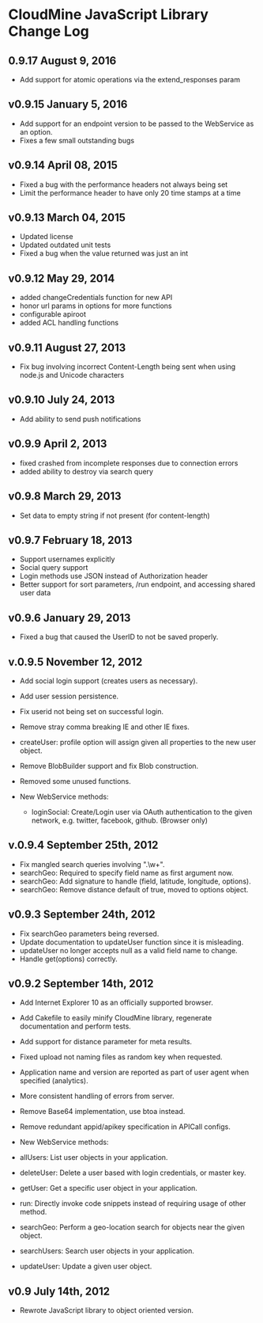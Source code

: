 # CloudMine JavaScript Library Change Log

## 0.9.17 August 9, 2016
* Add support for atomic operations via the extend_responses param

## v0.9.15 January 5, 2016
* Add support for an endpoint version to be passed to the WebService as an option.
* Fixes a few small outstanding bugs

## v0.9.14 April 08, 2015
* Fixed a bug with the performance headers not always being set
* Limit the performance header to have only 20 time stamps at a time

## v0.9.13 March 04, 2015
* Updated license
* Updated outdated unit tests
* Fixed a bug when the value returned was just an int

## v0.9.12 May 29, 2014
* added changeCredentials function for new API
* honor url params in options for more functions
* configurable apiroot
* added ACL handling functions

## v0.9.11 August 27, 2013
* Fix bug involving incorrect Content-Length being sent when using node.js and Unicode characters

## v0.9.10 July 24, 2013
* Add ability to send push notifications

## v0.9.9  April 2, 2013
* fixed crashed from incomplete responses due to connection errors
* added ability to destroy via search query

## v0.9.8  March 29, 2013
* Set data to empty string if not present (for content-length)

## v0.9.7  February 18, 2013
* Support usernames explicitly
* Social query support
* Login methods use JSON instead of Authorization header
* Better support for sort parameters, /run endpoint, and accessing shared user data

## v0.9.6 January 29, 2013
* Fixed a bug that caused the UserID to not be saved properly.

## v.0.9.5 November 12, 2012
* Add social login support (creates users as necessary).
* Add user session persistence.
* Fix userid not being set on successful login.
* Remove stray comma breaking IE and other IE fixes.
* createUser: profile option will assign given all properties to the new user object.
* Remove BlobBuilder support and fix Blob construction.
* Removed some unused functions.

* New WebService methods:
  * loginSocial: Create/Login user via OAuth authentication to the given network, e.g. twitter, facebook, github. (Browser only)

## v.0.9.4 September 25th, 2012
* Fix mangled search queries involving ".\w+".
* searchGeo: Required to specify field name as first argument now.
* searchGeo: Add signature to handle (field, latitude, longitude, options).
* searchGeo: Remove distance default of true, moved to options object.

## v0.9.3 September 24th, 2012
* Fix searchGeo parameters being reversed.
* Update documentation to updateUser function since it is misleading.
* updateUser no longer accepts null as a valid field name to change.
* Handle get(options) correctly.

## v0.9.2 September 14th, 2012
* Add Internet Explorer 10 as an officially supported browser.
* Add Cakefile to easily minify CloudMine library, regenerate documentation and perform tests.
* Add support for distance parameter for meta results.
* Fixed upload not naming files as random key when requested.
* Application name and version are reported as part of user agent when specified (analytics).
* More consistent handling of errors from server.
* Remove Base64 implementation, use btoa instead.
* Remove redundant appid/apikey specification in APICall configs.

*	New WebService methods:
  * allUsers: List user objects in your application.
  * deleteUser: Delete a user based with login credentials, or master key.
  * getUser: Get a specific user object in your application.
  * run: Directly invoke code snippets instead of requiring usage of other method.
  * searchGeo: Perform a geo-location search for objects near the given object.
  * searchUsers: Search user objects in your application.
  * updateUser: Update a given user object.

## v0.9 July 14th, 2012
* Rewrote JavaScript library to object oriented version.
